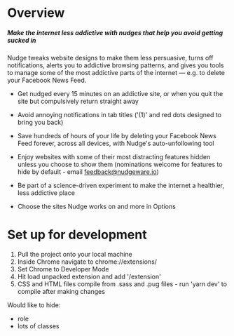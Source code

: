 # Overview

##### Make the internet less addictive with nudges that help you avoid getting sucked in

Nudge tweaks website designs to make them less persuasive, turns off notifications, alerts you to addictive browsing patterns, and gives you tools to manage some of the most addictive parts of the internet — e.g. to delete your Facebook News Feed.

- Get nudged every 15 minutes on an addictive site, or when you quit the site but compulsively return straight away

- Avoid annoying notifications in tab titles ('(1)' and red dots designed to bring you back)

- Save hundreds of hours of your life by deleting your Facebook News Feed forever, across all devices, with Nudge's auto-unfollowing tool

- Enjoy websites with some of their most distracting features hidden unless you choose to show them (nominations welcome for features to hide by default - email feedback@nudgeware.io)

- Be part of a science-driven experiment to make the internet a healthier, less addictive place

- Choose the sites Nudge works on and more in Options

# Set up for development

1. Pull the project onto your local machine
2. Inside Chrome navigate to chrome://extensions/
3. Set Chrome to Developer Mode
4. Hit load unpacked extension and add '/extension'
5. CSS and HTML files compile from .sass and .pug files - run 'yarn dev' to compile after making changes

Would like to hide:

- role
- lots of classes


